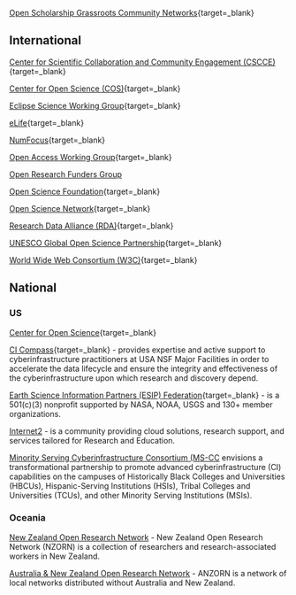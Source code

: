 
[Open Scholarship Grassroots Community Networks](https://docs.google.com/spreadsheets/d/1LNF5_bOkRV-RLIF4HYmu-gOemIa4IdfXEer89fM-Vy8/edit#gid=847887324){target=_blank}

## International

[Center for Scientific Collaboration and Community Engagement (CSCCE)](https://www.cscce.org/){target=_blank}

[Center for Open Science (COS)](https://www.cos.io/){target=_blank}

[Eclipse Science Working Group](https://science.eclipse.org/){target=_blank}

[eLife](https://elifesciences.org/){target=_blank}

[NumFocus](https://numfocus.org/){target=_blank}

[Open Access Working Group](https://sparcopen.org/people/open-access-working-group/){target=_blank}

[Open Research Funders Group](https://www.orfg.org/)

[Open Science Foundation](https://osf.io/){target=_blank}

[Open Science Network](https://www.opensciencenetwork.org/){target=_blank}

[Research Data Alliance (RDA)](https://www.rd-alliance.org/){target=_blank}

[UNESCO Global Open Science Partnership](https://en.unesco.org/science-sustainable-future/open-science/partnership){target=_blank}

[World Wide Web Consortium (W3C)](https://www.w3.org/){target=_blank}

## National 

### US

[Center for Open Science](https://www.cos.io/){target=_blank}

[CI Compass](https://ci-compass.org/){target=_blank} - provides expertise and active support to cyberinfrastructure practitioners at USA NSF Major Facilities in order to accelerate the data lifecycle and ensure the integrity and effectiveness of the cyberinfrastructure upon which research and discovery depend.

[Earth Science Information Partners (ESIP) Federation](https://www.esipfed.org/){target=_blank} -  is a 501(c)(3) nonprofit supported by NASA, NOAA, USGS and 130+ member organizations.

[Internet2](https://internet2.edu/) - is a community providing cloud solutions, research support, and services tailored for Research and Education. 

[Minority Serving Cyberinfrastructure Consortium (MS-CC](https://www.ms-cc.org/) envisions a transformational partnership to promote advanced cyberinfrastructure (CI) capabilities on the campuses of Historically Black Colleges and Universities (HBCUs), Hispanic-Serving Institutions (HSIs), Tribal Colleges and Universities (TCUs), and other Minority Serving Institutions (MSIs). 

### Oceania

[New Zealand Open Research Network](https://nzorn.netlify.app/) - New Zealand Open Research Network (NZORN) is a collection of researchers and research-associated workers in New Zealand.

[Australia & New Zealand Open Research Network](https://www.anzopenresearch.org/) - ANZORN is a network of local networks distributed without Australia and New Zealand.
